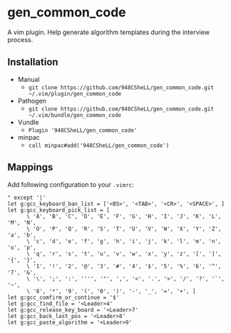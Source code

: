 # gen_common_code

A vim plugin. Help generate algorithm templates during the interview process.

## Installation

- Manual
  - `git clone https://github.com/948CSheLL/gen_common_code.git ~/.vim/plugin/gen_common_code`
- Pathogen
  - `git clone https://github.com/948CSheLL/gen_common_code.git ~/.vim/bundle/gen_common_code`
- Vundle
  - `Plugin '948CSheLL/gen_common_code'`
- minpac
  - `call minpac#add('948CSheLL/gen_common_code')`

## Mappings
Add following configuration to your `.vimrc`:

```
" except '|'
let g:gcc_keyboard_ban_list = ['<BS>', '<TAB>', '<CR>', '<SPACE>', ]
let g:gcc_keyboard_pick_list = [
      \ 'A', 'B', 'C', 'D', 'E', 'F', 'G', 'H', 'I', 'J', 'K', 'L', 'M', 'N', 
      \ 'O', 'P', 'Q', 'R', 'S', 'T', 'U', 'V', 'W', 'X', 'Y', 'Z', 'a', 'b', 
      \ 'c', 'd', 'e', 'f', 'g', 'h', 'i', 'j', 'k', 'l', 'm', 'n', 'o', 'p', 
      \ 'q', 'r', 's', 't', 'u', 'v', 'w', 'x', 'y', 'z', '[', ']', '{', '}', 
      \ '1', '!', '2', '@', '3', '#', '4', '$', '5', '%', '6', '^', '7', '&', 
      \ '\', ';', ':', '''', '"', ',', '<', '.', '>', '/', '?', '`', '~', 
      \ '8', '*', '9', '(', '0', ')', '-', '_', '=', '+', ]
let g:gcc_comfirm_or_continue = '$'
let g:gcc_find_file = '<Leader>4'
let g:gcc_release_key_board = '<Leader>7'
let g:gcc_back_last_pos = '<Leader>8'
let g:gcc_paste_algorithm = '<Leader>9'
```
